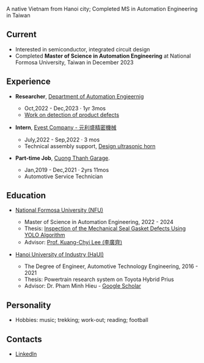 A native Vietnam from Hanoi city; Completed MS in Automation Engineering in Taiwan

## Current
- Interested in semiconductor, integrated circuit design
- Completed **Master of Science in Automation Engineering** at National Formosa University, Taiwan in December 2023
  
## Experience
- **Researcher**, [Department of Automation Engieernig](https://autoweb.nfu.edu.tw/)
  - Oct,2022 - Dec,2023 · 1yr 3mos
  - [Work on detection of product defects](https://hdl.handle.net/11296/8s2xx2)
- **Intern**, [Evest Company - 元利盛精密機械](https://www.evest.com.tw/)
  - July,2022 - Sep,2022 · 3 mos
  - Technical assembly support, [Design ultrasonic horn](https://www.researchgate.net/publication/370188328_Design_the_Separation_Method_and_Holder_for_Plastic_Lenses)

- **Part-time Job**, [Cuong Thanh Garage](https://www.facebook.com/cuongthanh.garage/).
  - Jan,2019 - Dec,2021 · 2yrs 11mos
  - Automotive Service Technician

## Education
- [National Formosa University (NFU)](https://www.nfu.edu.tw/)
  - Master of Science in Automation Engineering, 2022 - 2024
  - Thesis: [Inspection of the Mechanical Seal Gasket Defects Using YOLO Algorithm](https://hdl.handle.net/11296/8s2xx2)
  - Advisor: [Prof. Kuang-Chyi Lee (李廣齊)](https://autoweb.nfu.edu.tw/%E5%B8%AB%E8%B3%87%E9%99%A3%E5%AE%B9/%E6%9D%8E%E5%BB%A3%E9%BD%8A/)

- [Hanoi University of Industry (HaUI)](https://www.haui.edu.vn/en)
  - The Degree of Engineer, Automotive Technology Engineering, 2016 - 2021
  - Thesis: Powertrain research system on Toyota Hybrid Prius
  - Advisor: Dr. Pham Minh Hieu - [Google Scholar](https://scholar.google.com/citations?hl=vi&user=WNBNQPQAAAAJ&view_op=list_works&sortby=pubdate)

## Personality
- Hobbies: music; trekking; work-out; reading; football

## Contacts
- [LinkedIn](https://www.linkedin.com/in/nguyen-ngoc-thai-9b25a3256/)
